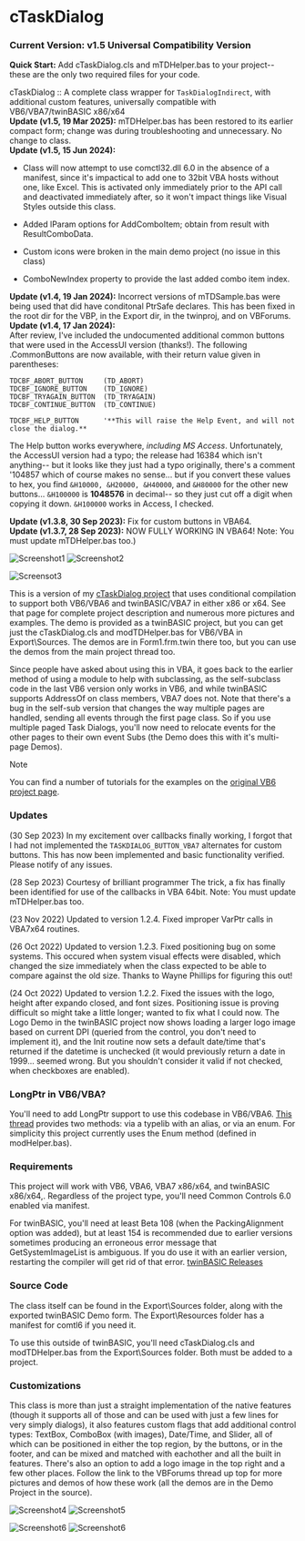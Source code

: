 # cTaskDialog
### Current Version: v1.5 Universal Compatibility Version

**Quick Start:** Add cTaskDialog.cls and mTDHelper.bas to your project-- these are the only two required files for your code.


cTaskDialog :: A complete class wrapper for `TaskDialogIndirect`, with additional custom features, universally compatible with VB6/VBA7/twinBASIC x86/x64\
**Update (v1.5, 19 Mar 2025):** mTDHelper.bas has been restored to its earlier compact form; change was during troubleshooting and unnecessary. No change to class.\
**Update (v1.5, 15 Jun 2024):**
- Class will now attempt to use comctl32.dll 6.0 in the absence of a manifest, since it's impactical to add one to 32bit VBA hosts without one, like Excel. This is activated only immediately prior to the API call and deactivated immediately after, so it won't impact things like Visual Styles outside this class.

- Added lParam options for AddComboItem; obtain from result with ResultComboData.

 - Custom icons were broken in the main demo project (no issue in this class)

 - ComboNewIndex property to provide the last added combo item index.


**Update (v1.4, 19 Jan 2024):** Incorrect versions of mTDSample.bas were being used that did have conditonal PtrSafe declares. This has been fixed in the root dir for the VBP, in the Export dir, in the twinproj, and on VBForums.\
**Update (v1.4, 17 Jan 2024):**\
After review, I've included the undocumented additional common buttons that were used in the AccessUI version (thanks!). The following .CommonButtons are now available, with their return value given in parentheses:

```vba
TDCBF_ABORT_BUTTON     (TD_ABORT)
TDCBF_IGNORE_BUTTON    (TD_IGNORE)
TDCBF_TRYAGAIN_BUTTON  (TD_TRYAGAIN)
TDCBF_CONTINUE_BUTTON  (TD_CONTINUE)

TDCBF_HELP_BUTTON      '**This will raise the Help Event, and will not close the dialog.**
```

The Help button works everywhere, *including MS Access*. Unfortunately, the AccessUI version had a typo; the release had 16384 which isn't anything-- but it looks like they just had a typo originally, there's a comment '104857 which of course makes no sense... but if you convert these values to hex, you find `&H10000, &H20000, &H40000`, and `&H80000` for the other new buttons... `&H100000` is **1048576** in decimal-- so they just cut off a digit when copying it down. `&H100000` works in Access, I checked. 


**Update (v1.3.8, 30 Sep 2023):** Fix for custom buttons in VBA64.\
**Update (v1.3.7, 28 Sep 2023):** NOW FULLY WORKING IN VBA64! Note: You must update mTDHelper.bas too.)

![Screenshot1](https://i.imgur.com/AQEvO9W.gif) ![Screenshot2](https://i.imgur.com/8VvddRR.gif)

![Screensot3](https://i.imgur.com/npGDQVe.jpg)


This is a version of my [cTaskDialog project](https://www.vbforums.com/showthread.php?777021-VB6-TaskDialogIndirect-Complete-class-implementation-of-Vista-Task-Dialogs) that uses conditional compilation to support both VB6/VBA6 and twinBASIC/VBA7 in either x86 or x64. See that page for complete project description and numerous more pictures and examples. The demo is provided as a twinBASIC project, but you can get just the cTaskDialog.cls and modTDHelper.bas for VB6/VBA in Export\Sources. The demos are in Form1.frm.twin there too, but you can use the demos from the main project thread too.

Since people have asked about using this in VBA, it goes back to the earlier method of using a module to help with subclassing, as the self-subclass code in the last VB6 version only works in VB6, and while twinBASIC supports AddressOf on class members, VBA7 does not. Note that there's a bug in the self-sub version that changes the way multiple pages are handled, sending all events through the first page class. So if you use multiple paged Task Dialogs, you'll now need to relocate events for the other pages to their own event Subs (the Demo does this with it's multi-page Demos).

> [!NOTE]
> You can find a number of tutorials for the examples on the [original VB6 project page](https://www.vbforums.com/showthread.php?777021-VB6-TaskDialogIndirect-Complete-class-implementation-of-Vista-Task-Dialogs).

### Updates
(30 Sep 2023) In my excitement over callbacks finally working, I forgot that I had not implemented the `TASKDIALOG_BUTTON_VBA7` alternates for custom buttons. This has now been implemented and basic functionality verified. Please notify of any issues.

(28 Sep 2023) Courtesy of brilliant programmer The trick, a fix has finally been identified for use of the callbacks in VBA 64bit. Note: You must update mTDHelper.bas too.

(23 Nov 2022) Updated to version 1.2.4. Fixed improper VarPtr calls in VBA7x64 routines.

(26 Oct 2022) Updated to version 1.2.3. Fixed positioning bug on some systems. This occured when system visual effects were disabled, which changed the size immediately when the class expected to be able to compare against the old size. Thanks to Wayne Phillips for figuring this out!

(24 Oct 2022) Updated to version 1.2.2. Fixed the issues with the logo, height after expando closed, and font sizes. Positioning issue is proving difficult so might take a little longer; wanted to fix what I could now. The Logo Demo in the twinBASIC project now shows loading a larger logo image based on current DPI (queried from the control, you don't need to implement it), and the Init routine now sets a default date/time that's returned if the datetime is unchecked (it would previously return a date in 1999... seemed wrong. But you shouldn't consider it valid if not checked, when checkboxes are enabled).

### LongPtr in VB6/VBA?
You'll need to add LongPtr support to use this codebase in VB6/VBA6. [This thread](https://www.vbforums.com/showthread.php?898078-Typelib-to-add-LongPtr-type-to-VB6-for-universal-codebases) provides two methods: via a typelib with an alias, or via an enum. For simplicity this project currently uses the Enum method (defined in modHelper.bas).

### Requirements
This project will work with VB6, VBA6, VBA7 x86/x64, and twinBASIC x86/x64,. Regardless of the project type, you'll need Common Controls 6.0 enabled via manifest.

For twinBASIC, you'll need at least Beta 108 (when the PackingAlignment option was added), but at least 154 is recommended due to earlier versions sometimes producing an erroneous error message that GetSystemImageList is ambiguous. If you do use it with an earlier version, restarting the compiler will get rid of that error. [twinBASIC Releases](https://github.com/twinbasic/twinbasic/releases)

### Source Code
The class itself can be found in the Export\Sources folder, along with the exported twinBASIC Demo form. The Export\Resources folder has a manifest for comtl6 if you need it.

To use this outside of twinBASIC, you'll need cTaskDialog.cls and modTDHelper.bas from the Export\Sources folder. Both must be added to a project.

### Customizations
This class is more than just a straight implementation of the native features (though it supports all of those and can be used with just a few lines for very simply dialogs), it also features custom flags that add additional control types: TextBox, ComboBox (with images), Date/Time, and Slider, all of which can be positioned in either the top region, by the buttons, or in the footer, and can be mixed and matched with eachother and all the built in features. There's also an option to add a logo image in the top right and a few other places. Follow the link to the VBForums thread up top for more pictures and demos of how these work (all the demos are in the Demo Project in the source).

![Screenshot4](https://i.imgur.com/1ApJRg1.jpg) ![Screenshot5](https://i.imgur.com/RW6XlJh.jpg)

![Screenshot6](https://i.imgur.com/FGIPojS.jpg) ![Screenshot6](https://i.imgur.com/xcbkWSB.jpg)

